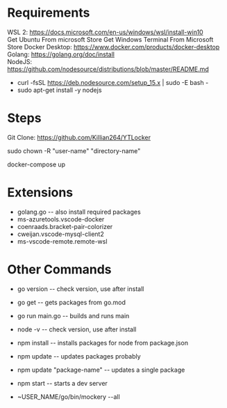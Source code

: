 # Requirements #
WSL 2: https://docs.microsoft.com/en-us/windows/wsl/install-win10  
Get Ubuntu From microsoft Store
Get Windows Terminal From Microsoft Store
Docker Desktop: https://www.docker.com/products/docker-desktop  
Golang: https://golang.org/doc/install  
NodeJS: https://github.com/nodesource/distributions/blob/master/README.md
* curl -fsSL https://deb.nodesource.com/setup_15.x | sudo -E bash -
* sudo apt-get install -y nodejs


# Steps #
Git Clone: https://github.com/Killian264/YTLocker

sudo chown -R "user-name" "directory-name"

docker-compose up

# Extensions #
* golang.go -- also install required packages 
* ms-azuretools.vscode-docker
* coenraads.bracket-pair-colorizer
* cweijan.vscode-mysql-client2
* ms-vscode-remote.remote-wsl

# Other Commands #
* go version -- check version, use after install
* go get -- gets packages  from go.mod
* go run main.go -- builds and runs main
* node -v -- check version, use after install
* npm install -- installs packages for node from package.json
* npm update -- updates packages probably
* npm update "package-name" -- updates a single package
* npm start -- starts a dev server 

* ~USER_NAME/go/bin/mockery --all
